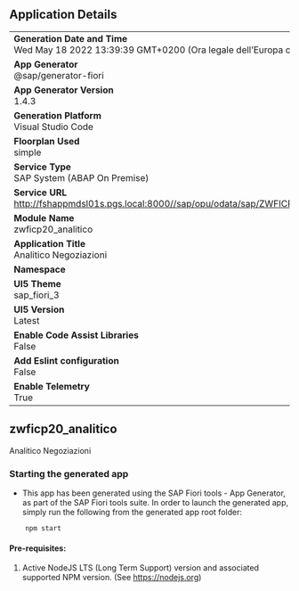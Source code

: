 ## Application Details
|               |
| ------------- |
|**Generation Date and Time**<br>Wed May 18 2022 13:39:39 GMT+0200 (Ora legale dell’Europa centrale)|
|**App Generator**<br>@sap/generator-fiori|
|**App Generator Version**<br>1.4.3|
|**Generation Platform**<br>Visual Studio Code|
|**Floorplan Used**<br>simple|
|**Service Type**<br>SAP System (ABAP On Premise)|
|**Service URL**<br>http://fshappmdsl01s.pgs.local:8000//sap/opu/odata/sap/ZWFICP20_NEGOZIAZIONE_SRV
|**Module Name**<br>zwficp20_analitico|
|**Application Title**<br>Analitico Negoziazioni|
|**Namespace**<br>|
|**UI5 Theme**<br>sap_fiori_3|
|**UI5 Version**<br>Latest|
|**Enable Code Assist Libraries**<br>False|
|**Add Eslint configuration**<br>False|
|**Enable Telemetry**<br>True|

## zwficp20_analitico

Analitico Negoziazioni

### Starting the generated app

-   This app has been generated using the SAP Fiori tools - App Generator, as part of the SAP Fiori tools suite.  In order to launch the generated app, simply run the following from the generated app root folder:

```
    npm start
```

#### Pre-requisites:

1. Active NodeJS LTS (Long Term Support) version and associated supported NPM version.  (See https://nodejs.org)


